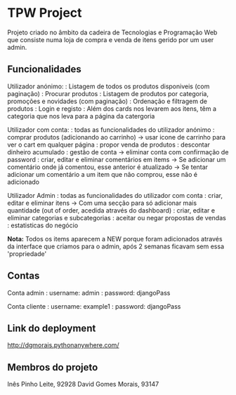 # TPW Project
Projeto criado no âmbito da cadeira de Tecnologias e Programação Web que consiste numa loja de compra e venda de itens gerido por um user admin.

## Funcionalidades
Utilizador anónimo:
: Listagem de todos os produtos disponiveis (com paginação)
: Procurar produtos
: Listagem de produtos por categoria, promoções e novidades (com paginação) 
: Ordenação e filtragem de produtos
: Login e registo
: Além dos cards nos levarem aos itens, têm a categoria que nos leva para a página da catergoria

Utilizador com conta:
: todas as funcionalidades do utilizador anónimo
: comprar produtos (adicionando ao carrinho)
	-> usar icone de carrinho para ver o cart em qualquer página
: propor venda de produtos
: descontar dinheiro acumulado
: gestão de conta
	-> eliminar conta com confirmação de password
: criar, editar e eliminar comentários em items
	-> Se adicionar um comentário onde já comentou, esse anterior é atualizado
	-> Se tentar adicionar um comentário a um item que não comprou, esse não é adicionado

Utilizador Admin
: todas as funcionalidades do utilizador com conta
: criar, editar e eliminar itens
	-> Com uma secção para só adicionar mais quantidade (out of order, acedida através do dashboard)
: criar, editar e eliminar categorias e subcategorias
: aceitar ou negar propostas de vendas
: estatisticas do negócio

**Nota:** Todos os items aparecem a NEW porque foram adicionados através da interface que criamos para o admin, após 2 semanas ficavam sem essa 'propriedade'

## Contas
Conta admin
: username: admin
: password: djangoPass

Conta cliente
: username: example1
: password: djangoPass

## Link do deployment
http://dgmorais.pythonanywhere.com/

## Membros do projeto
Inês Pinho Leite, 92928
David Gomes Morais, 93147
